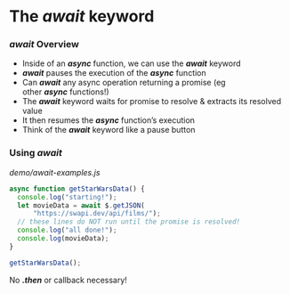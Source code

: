 # The *await* keyword

### *await* Overview
- Inside of an ***async*** function, we can use the ***await*** keyword
- ***await*** pauses the execution of the ***async*** function
- Can ***await*** any async operation returning a promise (eg other ***async*** functions!)
- The ***await*** keyword waits for promise to resolve & extracts its resolved value
- It then resumes the ***async*** function’s execution
- Think of the ***await*** keyword like a pause button

### Using *await*
_demo/await-examples.js_
```js
async function getStarWarsData() {
  console.log("starting!");
  let movieData = await $.getJSON(
      "https://swapi.dev/api/films/");
  // these lines do NOT run until the promise is resolved!
  console.log("all done!");
  console.log(movieData);
}

getStarWarsData();
```

No ***.then*** or callback necessary!
